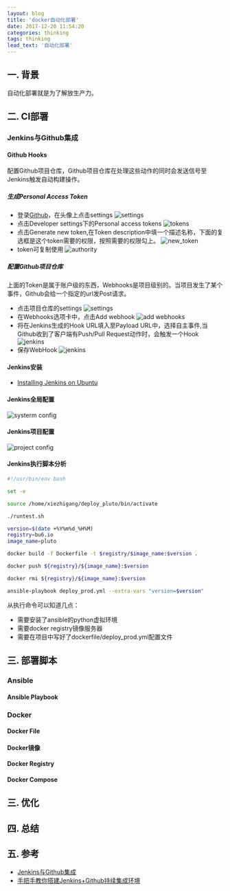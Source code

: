 ```yaml
---
layout: blog
title: 'docker自动化部署'
date: 2017-12-20 11:54:20
categories: thinking
tags: thinking
lead_text: '自动化部署'
---
```


## 一. 背景
自动化部署就是为了解放生产力。

## 二. CI部署
### Jenkins与Github集成

#### Github Hooks
配置Github项目仓库，Github项目仓库在处理这些动作的同时会发送信号至Jenkins触发自动构建操作。

##### 生成Personal Access Token
- 登录[Github](https://github.com)，在头像上点击settings
![settings](deploy/pat1.png)
- 点击Developer settings下的Personal access tokens
![tokens](deploy/pat2.png)
- 点击Generate new token,在Token description中填一个描述名称，下面的复选框是这个token需要的权限，按照需要的权限勾上。
![new_token](deploy/pat3.png)
- token可复制使用
![authority](deploy/pat4.png)

##### 配置Github项目仓库
上面的Token是属于账户级的东西，Webhooks是项目级别的。当项目发生了某个事件，Github会给一个指定的url发Post请求。
- 点击项目仓库的settings
![settings](deploy/webhooks1.png)
- 在Webhooks选项卡中，点击Add webhook
![add webhooks](deploy/webhooks2.png)
- 将在Jenkins生成的Hook URL填入至Payload URL中，选择自主事件,当Github收到了客户端有Push/Pull Request动作时，会触发一个Hook
![jenkins](deploy/webhooks3.png)
- 保存WebHook
![jenkins](deploy/webhooks4.png)

#### Jenkins安装
- [Installing Jenkins on Ubuntu](https://wiki.jenkins.io/display/JENKINS/Installing+Jenkins+on+Ubuntu)

#### Jenkins全局配置
![systerm config](deploy/configure_systerm.png)

#### Jenkins项目配置
![project config](deploy/configure_project.png)

#### Jenkins执行脚本分析
```bash
#!/usr/bin/env bash

set -e

source /home/xiezhigang/deploy_pluto/bin/activate

./runtest.sh

version=$(date +%Y%m%d_%H%M)
registry=bu6.io
image_name=pluto

docker build -f Dockerfile -t $registry/$image_name:$version .

docker push ${registry}/${image_name}:$version

docker rmi ${registry}/${image_name}:$version

ansible-playbook deploy_prod.yml --extra-vars "version=$version"
```

从执行命令可以知道几点：
- 需要安装了ansible的python虚拟环境
- 需要docker registry镜像服务器
- 需要在项目中写好了dockerfile/deploy_prod.yml配置文件

## 三. 部署脚本

### Ansible
#### Ansible Playbook

### Docker
#### Docker File
#### Docker镜像
#### Docker Registry
#### Docker Compose

## 三. 优化
## 四. 总结

## 五. 参考
- [Jenkins与Github集成](https://www.cnblogs.com/weschen/p/6867885.html)
- [手把手教你搭建Jenkins+Github持续集成环境](https://www.jianshu.com/p/22b7860b4e81)